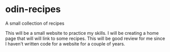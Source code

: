 # odin-recipes
A small collection of recipes 

This will be a small website to practice my skills. I will be creating a home page that will will link to some recipes. This will be good review for me since I haven't written code for a website for a couple of years. 
